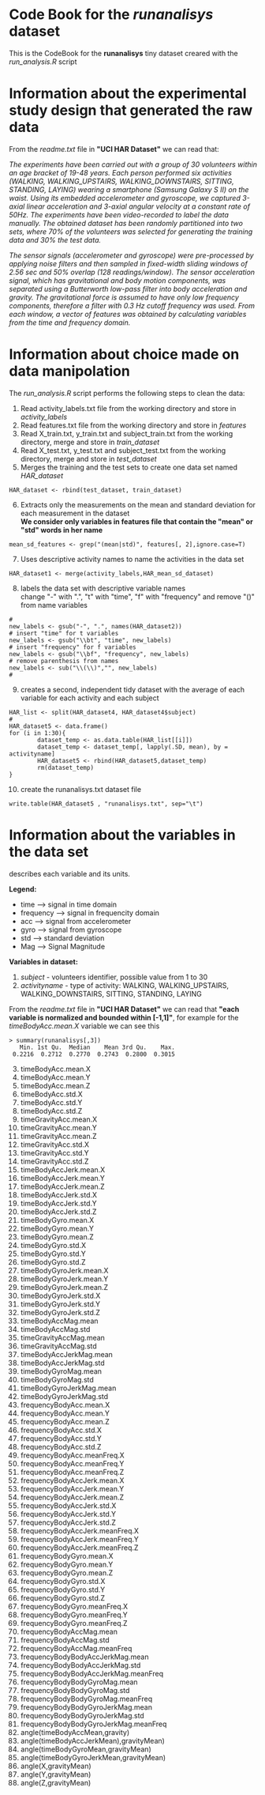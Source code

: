 # Code Book for the *runanalisys* dataset

This is the CodeBook for the **runanalisys** tiny dataset creared with the *run_analysis.R* script

# Information about the experimental study design that generated the raw data 
From the *readme.txt* file in **"UCI HAR Dataset"** we can read that:

*The experiments have been carried out with a group of 30 volunteers within an age bracket of 19-48 years. Each person performed six activities (WALKING, WALKING_UPSTAIRS, WALKING_DOWNSTAIRS, SITTING, STANDING, LAYING) wearing a smartphone (Samsung Galaxy S II) on the waist. Using its embedded accelerometer and gyroscope, we captured 3-axial linear acceleration and 3-axial angular velocity at a constant rate of 50Hz. The experiments have been video-recorded to label the data manually. The obtained dataset has been randomly partitioned into two sets, where 70% of the volunteers was selected for generating the training data and 30% the test data.*

*The sensor signals (accelerometer and gyroscope) were pre-processed by applying noise filters and then sampled in fixed-width sliding windows of 2.56 sec and 50% overlap (128 readings/window). The sensor acceleration signal, which has gravitational and body motion components, was separated using a Butterworth low-pass filter into body acceleration and gravity. The gravitational force is assumed to have only low frequency components, therefore a filter with 0.3 Hz cutoff frequency was used. From each window, a vector of features was obtained by calculating variables from the time and frequency domain.*

# Information about choice made on data manipolation
The *run_analysis.R* script performs the following steps to clean the data:  

1. Read activity_labels.txt file from the working directory and store in *activity_labels*
2. Read features.txt file from the working directory and store in *features*
3. Read X_train.txt, y_train.txt and subject_train.txt from the working directory, merge and store in *train_dataset*
4. Read X_test.txt, y_test.txt and subject_test.txt from the working directory, merge and store in *test_dataset*
5. Merges the training and the test sets to create one data set named *HAR_dataset*
```
HAR_dataset <- rbind(test_dataset, train_dataset)
```
6. Extracts only the measurements on the mean and standard deviation for each measurement in the dataset  
**We consider only variables in features file that contain the "mean" or "std" words in her name**
```
mean_sd_features <- grep("(mean|std)", features[, 2],ignore.case=T)
```
7. Uses descriptive activity names to name the activities in the data set
```
HAR_dataset1 <- merge(activity_labels,HAR_mean_sd_dataset)
```
8. labels the data set with descriptive variable names  
change "-" with ".", "t" with "time", "f" with "frequency" and remove "()" from name variables
```
#
new_labels <- gsub("-", ".", names(HAR_dataset2))
# insert "time" for t variables
new_labels <- gsub("\\bt", "time", new_labels)
# insert "frequency" for f variables
new_labels <- gsub("\\bf", "frequency", new_labels)
# remove parenthesis from names
new_labels <- sub("\\(\\)","", new_labels)
#
```
9. creates a second, independent tidy dataset with the average of each variable for each activity and each subject
```
HAR_list <- split(HAR_dataset4, HAR_dataset4$subject)
#
HAR_dataset5 <- data.frame()
for (i in 1:30){
        dataset_temp <- as.data.table(HAR_list[[i]])
        dataset_temp <- dataset_temp[, lapply(.SD, mean), by = activityname]
        HAR_dataset5 <- rbind(HAR_dataset5,dataset_temp)
        rm(dataset_temp)
}
```
10. create the runanalisys.txt dataset file
```
write.table(HAR_dataset5 , "runanalisys.txt", sep="\t")
```
# Information about the variables in the data set
describes each variable and its units.

**Legend:**

* time            --> signal in time domain
* frequency       --> signal in frequencity domain
* acc             --> signal from accelerometer 
* gyro            --> signal from gyroscope
* std             --> standard deviation
* Mag             --> Signal Magnitude 

**Variables in dataset:**

1. *subject* - volunteers identifier, possible value from 1 to 30        
2. *activityname* - type of activity: WALKING, WALKING_UPSTAIRS, WALKING_DOWNSTAIRS, SITTING, STANDING, LAYING

From the *readme.txt* file in **"UCI HAR Dataset"** we can read that **"each variable is normalized and bounded within [-1,1]"**, for example for the *timeBodyAcc.mean.X* variable we can see this
```
> summary(runanalisys[,3])
   Min. 1st Qu.  Median    Mean 3rd Qu.    Max. 
 0.2216  0.2712  0.2770  0.2743  0.2800  0.3015  
```
3. timeBodyAcc.mean.X 
4. timeBodyAcc.mean.Y 
5. timeBodyAcc.mean.Z 
6. timeBodyAcc.std.X 
7. timeBodyAcc.std.Y 
8. timeBodyAcc.std.Z 
9. timeGravityAcc.mean.X 
10. timeGravityAcc.mean.Y 
11. timeGravityAcc.mean.Z 
12. timeGravityAcc.std.X 
13. timeGravityAcc.std.Y 
14. timeGravityAcc.std.Z 
15. timeBodyAccJerk.mean.X
16. timeBodyAccJerk.mean.Y
17. timeBodyAccJerk.mean.Z
18. timeBodyAccJerk.std.X
19. timeBodyAccJerk.std.Y
20. timeBodyAccJerk.std.Z
21. timeBodyGyro.mean.X
22. timeBodyGyro.mean.Y
23. timeBodyGyro.mean.Z
24. timeBodyGyro.std.X
25. timeBodyGyro.std.Y
26. timeBodyGyro.std.Z
27. timeBodyGyroJerk.mean.X
28. timeBodyGyroJerk.mean.Y
29. timeBodyGyroJerk.mean.Z
30. timeBodyGyroJerk.std.X
31. timeBodyGyroJerk.std.Y
32. timeBodyGyroJerk.std.Z
33. timeBodyAccMag.mean
34. timeBodyAccMag.std
35. timeGravityAccMag.mean
36. timeGravityAccMag.std
37. timeBodyAccJerkMag.mean
38. timeBodyAccJerkMag.std
39. timeBodyGyroMag.mean
40. timeBodyGyroMag.std
41. timeBodyGyroJerkMag.mean
42. timeBodyGyroJerkMag.std
43. frequencyBodyAcc.mean.X
44. frequencyBodyAcc.mean.Y
45. frequencyBodyAcc.mean.Z     
46. frequencyBodyAcc.std.X
47. frequencyBodyAcc.std.Y
48. frequencyBodyAcc.std.Z
49. frequencyBodyAcc.meanFreq.X
50. frequencyBodyAcc.meanFreq.Y
51. frequencyBodyAcc.meanFreq.Z
52. frequencyBodyAccJerk.mean.X
53. frequencyBodyAccJerk.mean.Y
54. frequencyBodyAccJerk.mean.Z
55. frequencyBodyAccJerk.std.X
56. frequencyBodyAccJerk.std.Y
57. frequencyBodyAccJerk.std.Z
58. frequencyBodyAccJerk.meanFreq.X
59. frequencyBodyAccJerk.meanFreq.Y
60. frequencyBodyAccJerk.meanFreq.Z
61. frequencyBodyGyro.mean.X
62. frequencyBodyGyro.mean.Y
63. frequencyBodyGyro.mean.Z
64. frequencyBodyGyro.std.X
65. frequencyBodyGyro.std.Y
66. frequencyBodyGyro.std.Z
67. frequencyBodyGyro.meanFreq.X
68. frequencyBodyGyro.meanFreq.Y
69. frequencyBodyGyro.meanFreq.Z
70. frequencyBodyAccMag.mean
71. frequencyBodyAccMag.std
72. frequencyBodyAccMag.meanFreq
73. frequencyBodyBodyAccJerkMag.mean
74. frequencyBodyBodyAccJerkMag.std
75. frequencyBodyBodyAccJerkMag.meanFreq
76. frequencyBodyBodyGyroMag.mean
77. frequencyBodyBodyGyroMag.std
78. frequencyBodyBodyGyroMag.meanFreq
79. frequencyBodyBodyGyroJerkMag.mean
80. frequencyBodyBodyGyroJerkMag.std
81. frequencyBodyBodyGyroJerkMag.meanFreq
82. angle(timeBodyAccMean,gravity)
83. angle(timeBodyAccJerkMean),gravityMean)
84. angle(timeBodyGyroMean,gravityMean)
85. angle(timeBodyGyroJerkMean,gravityMean)
86. angle(X,gravityMean)
87. angle(Y,gravityMean)
88. angle(Z,gravityMean)
